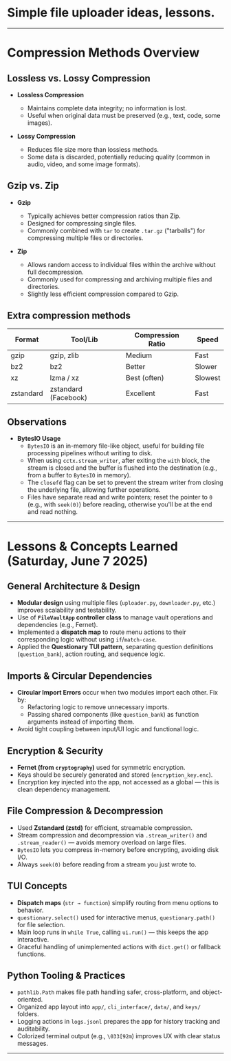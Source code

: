 # Simple file uploader ideas, lessons.
----------------------------------------

# Compression Methods Overview

## Lossless vs. Lossy Compression

- **Lossless Compression**  
    - Maintains complete data integrity; no information is lost.
    - Useful when original data must be preserved (e.g., text, code, some images).

- **Lossy Compression**  
    - Reduces file size more than lossless methods.
    - Some data is discarded, potentially reducing quality (common in audio, video, and some image formats).

## Gzip vs. Zip

- **Gzip**
    - Typically achieves better compression ratios than Zip.
    - Designed for compressing single files.
    - Commonly combined with `tar` to create `.tar.gz` ("tarballs") for compressing multiple files or directories.

- **Zip**
    - Allows random access to individual files within the archive without full decompression.
    - Commonly used for compressing and archiving multiple files and directories.
    - Slightly less efficient compression compared to Gzip.

## Extra compression methods
| Format      | Tool/Lib            | Compression Ratio | Speed    |
|-------------|---------------------|-------------------|----------|
| gzip        | gzip, zlib          | Medium            | Fast     |
| bz2         | bz2                 | Better            | Slower   |
| xz          | lzma / xz           | Best (often)      | Slowest  |
| zstandard   | zstandard (Facebook)| Excellent         | Fast     |

## Observations
- **BytesIO Usage**  
    - `BytesIO` is an in-memory file-like object, useful for building file processing pipelines without writing to disk.
    - When using `cctx.stream_writer`, after exiting the `with` block, the stream is closed and the buffer is flushed into the destination (e.g., from a buffer to `BytesIO` in memory).
    - The `closefd` flag can be set to prevent the stream writer from closing the underlying file, allowing further operations.
    - Files have separate read and write pointers; reset the pointer to `0` (e.g., with `seek(0)`) before reading, otherwise you'll be at the end and read nothing.

---

# Lessons & Concepts Learned (Saturday, June 7 2025)

## General Architecture & Design

- **Modular design** using multiple files (`uploader.py`, `downloader.py`, etc.) improves scalability and testability.
- Use of **`FileVaultApp` controller class** to manage vault operations and dependencies (e.g., Fernet).
- Implemented a **dispatch map** to route menu actions to their corresponding logic without using `if`/`match-case`.
- Applied the **Questionary TUI pattern**, separating question definitions (`question_bank`), action routing, and sequence logic.

## Imports & Circular Dependencies

- **Circular Import Errors** occur when two modules import each other. Fix by:
  - Refactoring logic to remove unnecessary imports.
  - Passing shared components (like `question_bank`) as function arguments instead of importing them.
- Avoid tight coupling between input/UI logic and functional logic.

## Encryption & Security

- **Fernet (from `cryptography`)** used for symmetric encryption.
- Keys should be securely generated and stored (`encryption_key.enc`).
- Encryption key injected into the app, not accessed as a global — this is clean dependency management.

## File Compression & Decompression

- Used **Zstandard (zstd)** for efficient, streamable compression.
- Stream compression and decompression via `.stream_writer()` and `.stream_reader()` — avoids memory overload on large files.
- `BytesIO` lets you compress in-memory before encrypting, avoiding disk I/O.
- Always `seek(0)` before reading from a stream you just wrote to.

## TUI Concepts

- **Dispatch maps** (`str → function`) simplify routing from menu options to behavior.
- `questionary.select()` used for interactive menus, `questionary.path()` for file selection.
- Main loop runs in `while True`, calling `ui.run()` — this keeps the app interactive.
- Graceful handling of unimplemented actions with `dict.get()` or fallback functions.

## Python Tooling & Practices

- `pathlib.Path` makes file path handling safer, cross-platform, and object-oriented.
- Organized app layout into `app/`, `cli_interface/`, `data/`, and `keys/` folders.
- Logging actions in `logs.jsonl` prepares the app for history tracking and auditability.
- Colorized terminal output (e.g., `\033[92m`) improves UX with clear status messages.

---